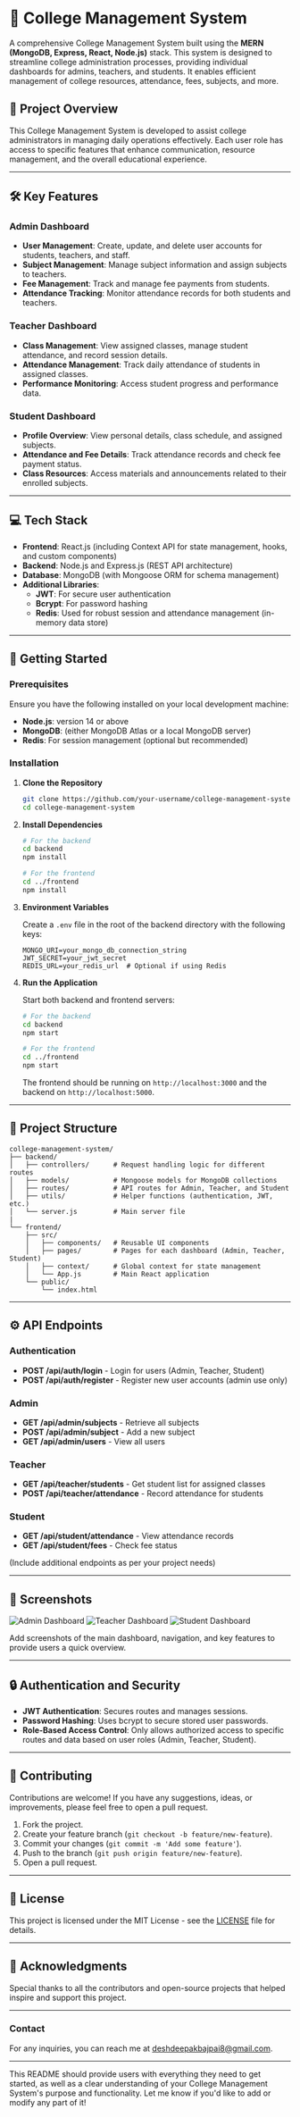 # 📘 College Management System

A comprehensive College Management System built using the **MERN (MongoDB, Express, React, Node.js)** stack. This system is designed to streamline college administration processes, providing individual dashboards for admins, teachers, and students. It enables efficient management of college resources, attendance, fees, subjects, and more.

## 🎯 Project Overview

This College Management System is developed to assist college administrators in managing daily operations effectively. Each user role has access to specific features that enhance communication, resource management, and the overall educational experience.

---

## 🛠️ Key Features

### Admin Dashboard
- **User Management**: Create, update, and delete user accounts for students, teachers, and staff.
- **Subject Management**: Manage subject information and assign subjects to teachers.
- **Fee Management**: Track and manage fee payments from students.
- **Attendance Tracking**: Monitor attendance records for both students and teachers.

### Teacher Dashboard
- **Class Management**: View assigned classes, manage student attendance, and record session details.
- **Attendance Management**: Track daily attendance of students in assigned classes.
- **Performance Monitoring**: Access student progress and performance data.

### Student Dashboard
- **Profile Overview**: View personal details, class schedule, and assigned subjects.
- **Attendance and Fee Details**: Track attendance records and check fee payment status.
- **Class Resources**: Access materials and announcements related to their enrolled subjects.

---

## 💻 Tech Stack

- **Frontend**: React.js (including Context API for state management, hooks, and custom components)
- **Backend**: Node.js and Express.js (REST API architecture)
- **Database**: MongoDB (with Mongoose ORM for schema management)
- **Additional Libraries**:
  - **JWT**: For secure user authentication
  - **Bcrypt**: For password hashing
  - **Redis**: Used for robust session and attendance management (in-memory data store)

---

## 🚀 Getting Started

### Prerequisites

Ensure you have the following installed on your local development machine:
- **Node.js**: version 14 or above
- **MongoDB**: (either MongoDB Atlas or a local MongoDB server)
- **Redis**: For session management (optional but recommended)

### Installation

1. **Clone the Repository**
   ```bash
   git clone https://github.com/your-username/college-management-system.git
   cd college-management-system
   ```

2. **Install Dependencies**
   ```bash
   # For the backend
   cd backend
   npm install

   # For the frontend
   cd ../frontend
   npm install
   ```

3. **Environment Variables**

   Create a `.env` file in the root of the backend directory with the following keys:
   ```env
   MONGO_URI=your_mongo_db_connection_string
   JWT_SECRET=your_jwt_secret
   REDIS_URL=your_redis_url  # Optional if using Redis
   ```

4. **Run the Application**

   Start both backend and frontend servers:

   ```bash
   # For the backend
   cd backend
   npm start

   # For the frontend
   cd ../frontend
   npm start
   ```

   The frontend should be running on `http://localhost:3000` and the backend on `http://localhost:5000`.

---

## 📁 Project Structure

```
college-management-system/
├── backend/
│   ├── controllers/      # Request handling logic for different routes
│   ├── models/           # Mongoose models for MongoDB collections
│   ├── routes/           # API routes for Admin, Teacher, and Student
│   ├── utils/            # Helper functions (authentication, JWT, etc.)
│   └── server.js         # Main server file
|
└── frontend/
    ├── src/
    │   ├── components/   # Reusable UI components
    │   ├── pages/        # Pages for each dashboard (Admin, Teacher, Student)
    │   ├── context/      # Global context for state management
    │   └── App.js        # Main React application
    └── public/
        └── index.html
```

---

## ⚙️ API Endpoints

### Authentication
- **POST /api/auth/login** - Login for users (Admin, Teacher, Student)
- **POST /api/auth/register** - Register new user accounts (admin use only)

### Admin
- **GET /api/admin/subjects** - Retrieve all subjects
- **POST /api/admin/subject** - Add a new subject
- **GET /api/admin/users** - View all users

### Teacher
- **GET /api/teacher/students** - Get student list for assigned classes
- **POST /api/teacher/attendance** - Record attendance for students

### Student
- **GET /api/student/attendance** - View attendance records
- **GET /api/student/fees** - Check fee status

(Include additional endpoints as per your project needs)

---

## 📸 Screenshots

![Admin Dashboard](screenshots/admin_dashboard.png)
![Teacher Dashboard](screenshots/teacher_dashboard.png)
![Student Dashboard](screenshots/student_dashboard.png)

Add screenshots of the main dashboard, navigation, and key features to provide users a quick overview.

---

## 🔒 Authentication and Security

- **JWT Authentication**: Secures routes and manages sessions.
- **Password Hashing**: Uses bcrypt to secure stored user passwords.
- **Role-Based Access Control**: Only allows authorized access to specific routes and data based on user roles (Admin, Teacher, Student).

---

## 🤝 Contributing

Contributions are welcome! If you have any suggestions, ideas, or improvements, please feel free to open a pull request.

1. Fork the project.
2. Create your feature branch (`git checkout -b feature/new-feature`).
3. Commit your changes (`git commit -m 'Add some feature'`).
4. Push to the branch (`git push origin feature/new-feature`).
5. Open a pull request.

---

## 📜 License

This project is licensed under the MIT License - see the [LICENSE](LICENSE) file for details.

---

## 📝 Acknowledgments

Special thanks to all the contributors and open-source projects that helped inspire and support this project.

--- 

### Contact

For any inquiries, you can reach me at [deshdeepakbajpai8@gmail.com](mailto:deshdeepakbajpai8@gmail.com).

---

This README should provide users with everything they need to get started, as well as a clear understanding of your College Management System's purpose and functionality. Let me know if you'd like to add or modify any part of it!
